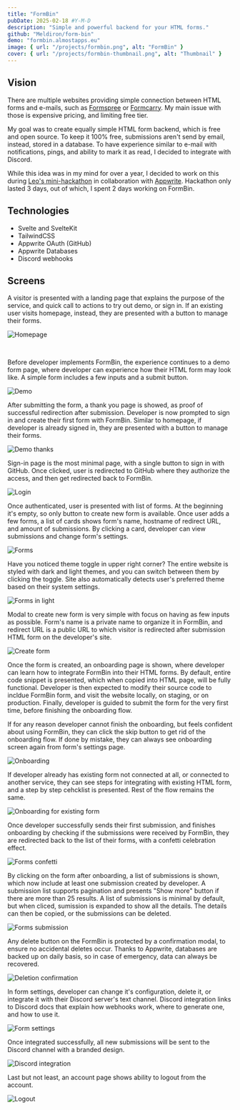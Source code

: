 ```yaml
---
title: "FormBin"
pubDate: 2025-02-18 #Y-M-D
description: "Simple and powerful backend for your HTML forms."
github: "Meldiron/form-bin"
demo: "formbin.almostapps.eu"
image: { url: "/projects/formbin.png", alt: "FormBin" }
cover: { url: "/projects/formbin-thumbnail.png", alt: "Thumbnail" }
---
```


## Vision

There are multiple websites providing simple connection between HTML forms and e-mails, such as [Formspree](https://formspree.io/) or [Formcarry](https://formcarry.com/). My main issue with those is expensive pricing, and limiting free tier.

My goal was to create equally simple HTML form backend, which is free and open source. To keep it 100% free, submissions aren't send by email, instead, stored in a database. To have experience similar to e-mail with notifications, pings, and ability to mark it as read, I decided to integrate with Discord.

While this idea was in my mind for over a year, I decided to work on this during [Leo's mini-hackathon](https://www.twitch.tv/learnwithleon) in collaboration with [Appwrite](https://appwrite.io/). Hackathon only lasted 3 days, out of which, I spent 2 days working on FormBin.

## Technologies

- Svelte and SvelteKit
- TailwindCSS
- Appwrite OAuth (GitHub)
- Appwrite Databases
- Discord webhooks

## Screens

A visitor is presented with a landing page that explains the purpose of the service, and quick call to actions to try out demo, or sign in. If an existing user visits homepage, instead, they are presented with a button to manage their forms.

![Homepage](/projects/formbin/homepage.png)

<br />

Before developer implements FormBin, the experience continues to a demo form page, where developer can experience how their HTML form may look like. A simple form includes a few inputs and a submit button.

![Demo](/projects/formbin/demo.png)

After submitting the form, a thank you page is showed, as proof of successful redirection after submission. Developer is now prompted to sign in and create their first form with FormBin. Similar to homepage, if developer is already signed in, they are presented with a button to manage their forms.

![Demo thanks](/projects/formbin/demo-thanks.png)

Sign-in page is the most minimal page, with a single button to sign in with GitHub. Once clicked, user is redirected to GitHub where they authorize the access, and then get redirected back to FormBin.

![Login](/projects/formbin/login.png)

Once authenticated, user is presented with list of forms. At the beginning it's empty, so only button to create new form is available. Once user adds a few forms, a list of cards shows form's name, hostname of redirect URL, and amount of submissions. By clicking a card, developer can view submissions and change form's settings.

![Forms](/projects/formbin/forms.png)

Have you noticed theme toggle in upper right corner? The entire website is styled with dark and light themes, and you can switch between them by clicking the toggle. Site also automatically detects user's preferred theme based on their system settings.

![Forms in light](/projects/formbin/light-theme.png)

Modal to create new form is very simple with focus on having as few inputs as possible. Form's name is a private name to organize it in FormBin, and redirect URL is a public URL to which visitor is redirected after submission HTML form on the developer's site.

![Create form](/projects/formbin/form-create.png)

Once the form is created, an onboarding page is shown, where developer can learn how to integrate FormBin into their HTML forms. By default, entire code snippet is presented, which when copied into HTML page, will be fully functional. Developer is then expected to modify their source code to incldue FormBin form, and visit the website locally, on staging, or on production. Finally, developer is guided to submit the form for the very first time, before finishing the onboarding flow.

If for any reason developer cannot finish the onboarding, but feels confident about using FormBin, they can click the skip button to get rid of the onboarding flow. If done by mistake, they can always see onboarding screen again from form's settings page.

![Onboarding](/projects/formbin/form-onboarding.png)

If developer already has existing form not connected at all, or connected to another service, they can see steps for integrating with existing HTML form, and a step by step cehcklist is presented. Rest of the flow remains the same.

![Onboarding for existing form](/projects/formbin/form-onboarding-existing.png)

Once developer successfully sends their first submission, and finishes onboarding by checking if the submissions were received by FormBin, they are redirected back to the list of their forms, with a confetti celebration effect.

![Forms confetti](/projects/formbin/form-celebrate.png)

By clicking on the form after onboarding, a list of submissions is shown, which now include at least one submission created by developer. A submission list supports pagination and presents "Show more" button if there are more than 25 results. A list of submissions is minimal by default, but when cliced, sumission is expanded to show all the details. The details can then be copied, or the submissions can be deleted.

![Forms submission](/projects/formbin/form-submission.png)

Any delete button on the FormBin is protected by a confirmation modal, to ensure no accidental deletes occur. Thanks to Appwrite, databases are backed up on daily basis, so in case of emergency, data can always be recovered.

![Deletion confirmation](/projects/formbin/delete-confirm.png)

In form settings, developer can change it's configuration, delete it, or integrate it with their Discord server's text channel. Discord integration links to Discord docs that explain how webhooks work, where to generate one, and how to use it.

![Form settings](/projects/formbin/form-settings.png)

Once integrated successfully, all new submissions will be sent to the Discord channel with a branded design.

![Discord integration](/projects/formbin/discord.png)

Last but not least, an account page shows ability to logout from the account.

![Logout](/projects/formbin/logout.png)
